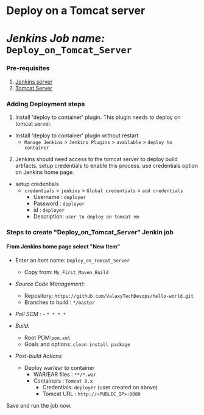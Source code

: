 # Deploy on a Tomcat server
# *Jenkins Job name:* `Deploy_on_Tomcat_Server`

### Pre-requisites

1. [Jenkins server](https://github.com/ValaxyTechDevops/DevOps-Project/blob/master/LAB_1/Jenkins_Installation.MD) 
2. [Tomcat Server](https://github.com/ValaxyTechDevops/DevOps-Project/blob/master/LAB_1/tomcat_installation.MD)

### Adding Deployment steps

1. Install 'deploy to container' plugin. This plugin needs to deploy on tomcat server. 

  - Install 'deploy to container' plugin without restart  
    - `Manage Jenkins` > `Jenkins Plugins` > `available` > `deploy to container`
 
2. Jenkins should need access to the tomcat server to deploy build artifacts. setup credentials to enable this process. use credentials option on Jenkins home page.

- setup credentials
  - `credentials` > `jenkins` > `Global credentials` > `add credentials`
    - Username	: `deployer`
    - Password : `deployer`
    - id      :  `deployer`
    - Description: `user to deploy on tomcat vm`

### Steps to create "Deploy_on_Tomcat_Server" Jenkin job
 #### From Jenkins home page select "New Item"
   - Enter an item name: `Deploy_on_Tomcat_Server`
     - Copy from: `My_First_Maven_Build`
     
   - *Source Code Management:*
      - Repository: `https://github.com/ValaxyTechDevops/hello-world.git`
      - Branches to build : `*/master`  
   - *Poll SCM* :      - `* * * *`

   - *Build:*
     - Root POM:`pom.xml`
     - Goals and options: `clean install package`

 - *Post-build Actions*
   - Deploy war/ear to container
      - WAR/EAR files : `**/*.war`
      - Containers : `Tomcat 8.x`
         - Credentials: `deployer` (user created on above)
         - Tomcat URL : `http://<PUBLIC_IP>:8080`

Save and run the job now.